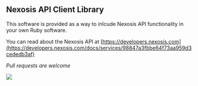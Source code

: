 ## Nexosis API Client Library
This software is provided as a way to inlcude Nexosis API functionality in your own Ruby software.

You can read about the Nexosis API at [https://developers.nexosis.com](https://developers.nexosis.com/docs/services/98847a3fbbe64f73aa959d3cededb3af)

*Pull requests are welcome*

<img src="https://travis-ci.org/Nexosis/nexosisclient-rb.svg?branch=master"/>
